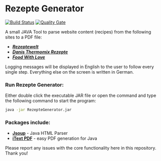 # Rezepte Generator

[![Build Status](https://travis-ci.org/dp-dev/RezepteGenerator.svg?branch=master)](https://travis-ci.org/dp-dev/RezepteGenerator) [![Quality Gate](https://sonarcloud.io/api/project_badges/measure?project=de.studware%3ARezepteGenerator&metric=alert_status)](https://sonarcloud.io/dashboard?id=de.studware%3ARezepteGenerator)

A small JAVA Tool to parse website content (recipes) from the following sites to a PDF file:

  - [***Rezeptewelt***](https://www.rezeptwelt.de/)
  - [***Danis Thermomix Rezepte***](http://danis-treue-kuechenfee.de/)
  - [***Food With Love***](http://www.foodwithlove.de/)

Logging messages will be displayed in English to the user to follow every single step. Everything else on the screen is written in German.

### Run Rezepte Generator:
Either double click the executable JAR file or open the command and type the following command to start the program: 
```cmd
java -jar RezepteGenerator.jar
```

### Packages include:
  - [**Jsoup**](https://jsoup.org/) - Java HTML Parser
  - [**iText PDF**](https://itextpdf.com/) - easy PDF generation for Java

Please report any issues with the core functionality here in this repository. Thank you!